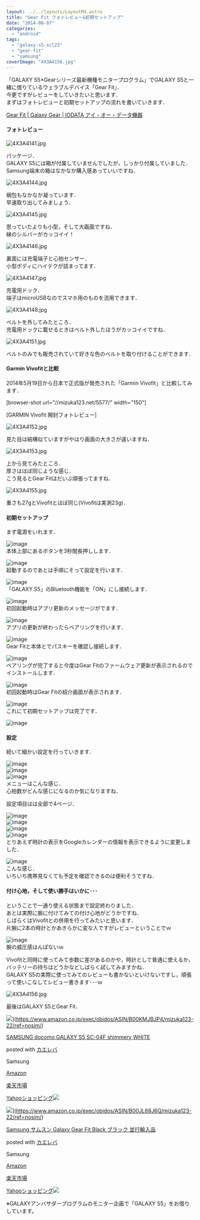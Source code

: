 ```yaml
---
layout: ../../layouts/LayoutMd.astro
title: "Gear Fit フォトレビュー&初期セットアップ"
date: "2014-08-07"
categories: 
  - "android"
tags: 
  - "galaxy-s5-scl23"
  - "gear-fit"
  - "samsung"
coverImage: "4X3A4156.jpg"
---
```


「GALAXY S5×Gearシリーズ最新機種モニタープログラム」でGALAXY S5と一緒に借りているウェラブルデバイス「Gear Fit」．  
今更ですがレビューをしていきたいと思います．  
まずはフォトレビューと初期セットアップの流れを書いていきます．

[Gear Fit \| Galaxy Gear \| IODATA アイ・オー・データ機器](https://www.iodata.jp/product/samsung/gear/sm-r3500/)

#### フォトレビュー

![4X3A4141.jpg](/archive/images/14528137459_ddafb297c0_b.jpg)
 
パッケージ．  
GALAXY S5には箱が付属していませんでしたが，しっかり付属していました．  
Samsung端末の箱はなかなか購入感あっていいですね．

![4X3A4144.jpg](/archive/images/14528138319_b5d8fa3990_b.jpg)
 
梱包もなかなか凝っています．  
早速取り出してみましょう．

![4X3A4145.jpg](/archive/images/14714787695_111541453c_b.jpg)
 
思っていたよりも小型，そして大画面ですね．  
縁のシルバーがカッコイイ！

![4X3A4146.jpg](/archive/images/14691802196_4dfb466657_b.jpg)
 
裏面には充電端子と心拍センサー．  
小型ボディにハイテクが詰まってます．

![4X3A4147.jpg](/archive/images/14712409774_cc19238a33_b.jpg)
 
充電用ドック．  
端子はmicroUSBなのでスマホ用のものを流用できます．

![4X3A4148.jpg](/archive/images/14712410494_c46c14ddc3_b.jpg)
 
ベルトを外してみたところ．  
充電用ドックに載せるときはベルト外したほうがカッコイイですね．

![4X3A4151.jpg](/archive/images/14691804406_62705e4b51_b.jpg)
 
ベルトのみでも販売されていて好きな色のベルトを取り付けることができます．

#### Garmin Vivofitと比較

2014年5月19日から日本で正式版が発売された「Garmin Vivofit」と比較してみます．

\[browser-shot url="//mizuka123.net/5577/" width="150"\]

[GARMIN Vivofit 開封フォトレビュー] 

![4X3A4152.jpg](/archive/images/14528142969_8ac55bf7fc_b.jpg)
 
見た目は結構似ていますがやはり画面の大きさが違いますね．

![4X3A4153.jpg](/archive/images/14714792405_6d293ea52b_b.jpg)
 
上から見てみたところ．  
厚さはほぼ同じような感じ．  
こう見るとGear Fitはだいぶ頑張ってますね．

![4X3A4155.jpg](/archive/images/14691806636_a7f1570247_b.jpg)
 
重さも27gとVivofitとほぼ同じ(Vivofitは実測23g)．

#### 初期セットアップ

まず電源をいれます．

![image](/archive/images/image3.png "image")  
本体上部にあるボタンを3秒間長押しします．

![image](/archive/images/image4.png "image")  
起動するのであとは手順にそって設定を行います．

![image](/archive/images/image5.png "image")  
「GALAXY S5」のBluetooth機能を「ON」にし接続します．

![image](/archive/images/image6.png "image")  
初回起動時はアプリ更新のメッセージがでます．

![image](/archive/images/image7.png "image")  
アプリの更新が終わったらペアリングを行います．

![image](/archive/images/image8.png "image")  
Gear Fitと本体とでパスキーを確認し接続します．

![image](/archive/images/image9.png "image")  
ペアリングが完了すると今度はGear Fitのファームウェア更新が表示されるのでインストールします．

![image](/archive/images/image10.png "image")  
初回起動時はGear Fitの紹介画面が表示されます．

![image](/archive/images/image11.png "image")  
これにて初期セットアップは完了です．

![image](/archive/images/image12.png "image")

#### 設定

続いて細かい設定を行っていきます．

![image](/archive/images/image13.png "image")  
![image](/archive/images/image14.png "image")  
![image](/archive/images/image15.png "image")  
メニューはこんな感じ．  
心拍数がどんな感じになるのか気になりますね．

設定項目はは全部で4ページ．

![image](/archive/images/image16.png "image")  
![image](/archive/images/image17.png "image")  
![image](/archive/images/image18.png "image")  
![image](/archive/images/image19.png "image")  
とりあえず時計の表示をGoogleカレンダーの情報を表示できるように変更しました．

![image](/archive/images/image20.png "image")  
こんな感じ．  
いちいち携帯見なくても予定を確認できるのは便利そうですね．

#### 付け心地，そして使い勝手はいかに･･･

ということで一通り使える状態まで設定終わりました．  
あとは実際に腕に付けてみての付け心地がどうかですね．  
しばらくはVivofitとの併用を行ってみたいと思います．  
片腕に2本の時計とかあきらかに変な人ですがレビューということでｗ

![image](/archive/images/image21.png "image")  
腕の威圧感はんぱないｗ

Vivofitと同時に使ってみて歩数に差があるのかや，時計として普通に使えるか，バッテリーの持ちはどうかなどしばらく試してみますかね．  
GALAXY S5の実際に使ってみてのレビューも書かないといけないですし，頑張って使いこなしてレビュー書きます･･･ｗ

![4X3A4156.jpg](/archive/images/14528356767_b81ba4f770_b.jpg)
 
最後はGALAXY S5とGear Fit．

![](/archive/images/41q8CtlTbIL._SL160_.jpg)](https://www.amazon.co.jp/exec/obidos/ASIN/B00KMJBJP4/mizuka123-22/ref=nosim/)

[SAMSUNG docomo GALAXY S5 SC-04F shimmery WHITE](https://www.amazon.co.jp/exec/obidos/ASIN/B00KMJBJP4/mizuka123-22/ref=nosim/)

posted with [カエレバ](http://kaereba.com)

Samsung

[Amazon](http://www.amazon.co.jp/gp/search?keywords=SAMSUNG%20docomo%20GALAXY%20S5%20SC-04F%20shimmery%20WHITE&__mk_ja_JP=%83J%83%5E%83J%83i&tag=mizuka123-22 "アマゾン")

[楽天市場](https://search.rakuten.co.jp/search/mall/SAMSUNG%20docomo%20GALAXY%20S5%20SC-04F%20shimmery%20WHITE/-/f.1-p.1-s.1-sf.0-st.A-v.2?m=http%3A%2F%2Fm.rakuten.co.jp%2F&x=0&scid=af_pc_ich_link_urltxt&sc2id=af_101_0_0 "楽天市場")

[Yahooショッピング![](//ad.jp.ap.valuecommerce.com/servlet/gifbanner?sid=3066752&pid=881990642)](//ck.jp.ap.valuecommerce.com/servlet/referral?sid=3066752&pid=881990642&vc_url=http%3A%2F%2Fshopping.search.yahoo.co.jp%2Fsearch%3FuIv%3Don%26ei%3DUTF-8%26tab_ex%3Dcommerce%26slider%3D0%26va%3DSAMSUNG%2520docomo%2520GALAXY%2520S5%2520SC-04F%2520shimmery%2520WHITE "Yahooショッピング")

![](/archive/images/316YaCRhFTL._SL160_.jpg)](https://www.amazon.co.jp/exec/obidos/ASIN/B00JL68J6Q/mizuka123-22/ref=nosim/)

[Samsung サムスン Galaxy Gear Fit Black ブラック 並行輸入品](https://www.amazon.co.jp/exec/obidos/ASIN/B00JL68J6Q/mizuka123-22/ref=nosim/)

posted with [カエレバ](http://kaereba.com)

Samsung

[Amazon](http://www.amazon.co.jp/gp/search?keywords=Samsung%20%83T%83%80%83X%83%93%20Galaxy%20Gear%20Fit%20Black%20%83u%83%89%83b%83N%20%95%C0%8Ds%97A%93%FC%95i&__mk_ja_JP=%83J%83%5E%83J%83i&tag=mizuka123-22 "アマゾン")

[楽天市場](http://hb.afl.rakuten.co.jp/hgc/032b53ee.4b34c5ee.0f4a541e.f440145e/?pc=http%3A%2F%2Fsearch.rakuten.co.jp%2Fsearch%2Fmall%2FSamsung%2520%25E3%2582%25B5%25E3%2583%25A0%25E3%2582%25B9%25E3%2583%25B3%2520Galaxy%2520Gear%2520Fit%2520Black%2520%25E3%2583%2596%25E3%2583%25A9%25E3%2583%2583%25E3%2582%25AF%2520%25E4%25B8%25A6%25E8%25A1%258C%25E8%25BC%25B8%25E5%2585%25A5%25E5%2593%2581%2F-%2Ff.1-p.1-s.1-sf.0-st.A-v.2%3Fx%3D0%26scid%3Daf_ich_link_urltxt%26m%3Dhttp%3A%2F%2Fm.rakuten.co.jp%2F "楽天市場")

[Yahooショッピング![](//ad.jp.ap.valuecommerce.com/servlet/gifbanner?sid=3066752&pid=881990642)](//ck.jp.ap.valuecommerce.com/servlet/referral?sid=3066752&pid=881990642&vc_url=http%3A%2F%2Fshopping.search.yahoo.co.jp%2Fsearch%3FuIv%3Don%26ei%3DUTF-8%26tab_ex%3Dcommerce%26slider%3D0%26va%3DSamsung%2520%25E3%2582%25B5%25E3%2583%25A0%25E3%2582%25B9%25E3%2583%25B3%2520Galaxy%2520Gear%2520Fit%2520Black%2520%25E3%2583%2596%25E3%2583%25A9%25E3%2583%2583%25E3%2582%25AF%2520%25E4%25B8%25A6%25E8%25A1%258C%25E8%25BC%25B8%25E5%2585%25A5%25E5%2593%2581 "Yahooショッピング")

※GALAXYアンバサダープログラムのモニター企画で「GALAXY S5」をお借りしています。
